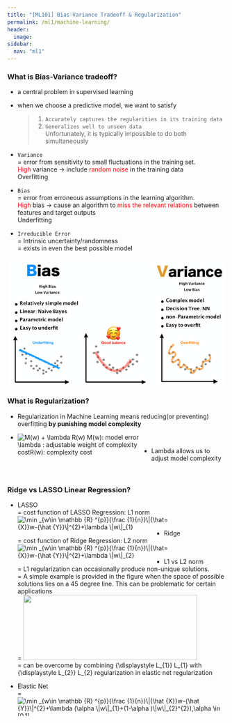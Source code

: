 ```yaml
---
title: "[ML101] Bias-Variance Tradeoff & Regularization"
permalink: /ml1/machine-learning/
header:
  image: 
sidebar:
  nav: "ml1"
---
```

### What is Bias-Variance tradeoff?

- a central problem in supervised learning
- when we choose a predictive model, we want to satisfy
    > 1. `Accurately captures the regularities in its training data`
    > 2. `Generalizes well to unseen data` <br>
    Unfortunately, it is typically impossible to do both simultaneously

- `Variance` <br>
= error from sensitivity to small fluctuations in the training set. <br>
<span style="color:red">High</span> variance -> include <span style="color:red">random noise</span> in the training data <br>
Overfitting

- `Bias` <br>
= error from erroneous assumptions in the learning algorithm. <br>
<span style="color:red">High</span> bias -> cause an algorithm to <span style="color:red">miss the relevant relations</span> between features and target outputs <br>
Underfitting

- `Irreducible Error` <br>
= Intrinsic uncertainty/randomness <br>
= exists in even the best possible model<br>

![](bias_var_image2.png)


### What is Regularization?

- Regularization in Machine Learning means reducing(or preventing) overfitting **by punishing model complexity**   <br>

- <img src="http://www.sciweavers.org/tex2img.php?eq=%0A%0A%0AM%28w%29%20%2B%20%20%5Clambda%20R%28w%29%20%0A%0AM%28w%29%3A%20model%20error%0A%0A%20%5Clambda%20%3A%20%0A%0Aadjustable%20weight%20of%20complexity%20cost%0A%0AR%28w%29%3A%20complexity%20cost%0A&bc=White&fc=Black&im=jpg&fs=12&ff=arev&edit=0" align="left" border="0" alt="M(w) +  \lambda R(w) M(w): model error \lambda : adjustable weight of complexity costR(w): complexity cost" width="308" height="100" />  <br> 

- Lambda allows us to adjust model complexity

<br>

### Ridge vs LASSO Linear Regression? 

- LASSO  <br> 
= cost function of LASSO Regression: L1 norm  <br>
= <img src="http://www.sciweavers.org/tex2img.php?eq=%5Cmin%20_%7Bw%5Cin%20%5Cmathbb%20%7BR%7D%20%5E%7Bp%7D%7D%7B%5Cfrac%20%7B1%7D%7Bn%7D%7D%5C%7C%7B%5Chat%20%7BX%7D%7Dw-%7B%5Chat%20%7BY%7D%7D%5C%7C%5E%7B2%7D%2B%5Clambda%20%5C%7Cw%5C%7C_%7B1%7D&bc=White&fc=Black&im=jpg&fs=12&ff=arev&edit=0" align="left" border="0" alt="\min _{w\in \mathbb {R} ^{p}}{\frac {1}{n}}\|{\hat {X}}w-{\hat {Y}}\|^{2}+\lambda \|w\|_{1}" width="337" height="43" />  <br>

- Ridge <br>
= cost function of Ridge Regression: L2 norm  <br> 
= <img src="http://www.sciweavers.org/tex2img.php?eq=%5Cmin%20_%7Bw%5Cin%20%5Cmathbb%20%7BR%7D%20%5E%7Bp%7D%7D%7B%5Cfrac%20%7B1%7D%7Bn%7D%7D%5C%7C%7B%5Chat%20%7BX%7D%7Dw-%7B%5Chat%20%7BY%7D%7D%5C%7C%5E%7B2%7D%2B%5Clambda%20%5C%7Cw%5C%7C_%7B2%7D&bc=White&fc=Black&im=jpg&fs=12&ff=arev&edit=0" align="left" border="0" alt="\min _{w\in \mathbb {R} ^{p}}{\frac {1}{n}}\|{\hat {X}}w-{\hat {Y}}\|^{2}+\lambda \|w\|_{2}" width="337" height="43" />  <br>

- L1 vs L2 norm  <br>
= L1 regularization can occasionally produce non-unique solutions.   <br>
= A simple example is provided in the figure when the space of possible solutions lies on a 45 degree line. This can be problematic for certain applications   <br>
= <img style="-webkit-user-select: none;cursor: zoom-out;" src="https://upload.wikimedia.org/wikipedia/commons/b/b8/Sparsityl1.png" width="400" height="150">  <br>
= can be overcome by combining {\displaystyle L_{1}} L_{1} with {\displaystyle L_{2}} L_{2} regularization in elastic net regularization  <br>

- Elastic Net  <br>
= <img src="http://www.sciweavers.org/tex2img.php?eq=%5Cmin%20_%7Bw%5Cin%20%5Cmathbb%20%7BR%7D%20%5E%7Bp%7D%7D%7B%5Cfrac%20%7B1%7D%7Bn%7D%7D%5C%7C%7B%5Chat%20%7BX%7D%7Dw-%7B%5Chat%20%7BY%7D%7D%5C%7C%5E%7B2%7D%2B%5Clambda%20%28%5Calpha%20%5C%7Cw%5C%7C_%7B1%7D%2B%281-%5Calpha%20%29%5C%7Cw%5C%7C_%7B2%7D%5E%7B2%7D%29%2C%5Calpha%20%5Cin%20%5B0%2C1%5D%0A%0A&bc=White&fc=Black&im=jpg&fs=12&ff=arev&edit=0" align="left" border="0" alt="\min _{w\in \mathbb {R} ^{p}}{\frac {1}{n}}\|{\hat {X}}w-{\hat {Y}}\|^{2}+\lambda (\alpha \|w\|_{1}+(1-\alpha )\|w\|_{2}^{2}),\alpha \in [0,1]" width="569" height="43" />  <br>



